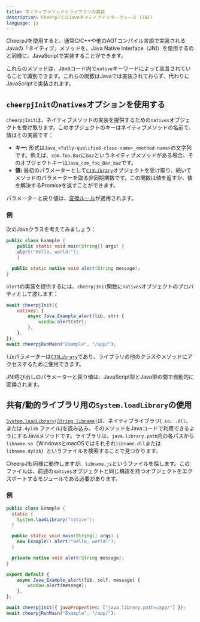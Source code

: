 ```yaml
---
title: ネイティブメソッドとライブラリの実装
description: CheerpJでのJavaネイティブインターフェース (JNI)
language: ja
---
```


CheerpJを使用すると、通常C/C++や他のAOTコンパイル言語で実装されるJavaの「ネイティブ」メソッドを、Java Native Interface（JNI）を使用するのと同様に、JavaScriptで実装することができます。

これらのメソッドは、Javaコード内で`native`キーワードによって宣言されていることで識別できます。これらの関数はJavaでは実装されておらず、代わりにJavaScriptで実装されます。

## `cheerpjInit`の`natives`オプションを使用する

`cheerpjInit`は、ネイティブメソッドの実装を提供するための`natives`オブジェクトを受け取ります。このオブジェクトのキーはネイティブメソッドの名前で、値はその実装です：

- **キー:** 形式は`Java_<fully-qualified-class-name>_<method-name>`の文字列です。例えば、`com.foo.Bar`に`baz`というネイティブメソッドがある場合、そのオブジェクトキーは`Java_com_foo_Bar_baz`です。
- **値:** 最初のパラメーターとして[`CJ3Library`]オブジェクトを受け取り、続いてメソッドのパラメーターを取る非同期関数です。この関数は値を返すか、値を解決するPromiseを返すことができます。

パラメーターと戻り値は、[変換ルール]が適用されます。

### 例

次のJavaクラスを考えてみましょう：

```java title="Example.java"
public class Example {
	public static void main(String[] args) {
    alert("Hello, world!");
	}

  public static native void alert(String message);
}
```

`alert`の実装を提供するには、`cheerpjInit`関数に`natives`オブジェクトのプロパティとして渡します：

```js
await cheerpjInit({
	natives: {
		async Java_Example_alert(lib, str) {
			window.alert(str);
		},
	},
});
await cheerpjRunMain("Example", "/app/");
```

`lib`パラメーターは[`CJ3Library`]であり、ライブラリの他のクラスやメソッドにアクセスするために使用できます。

JNI呼び出しのパラメーターと戻り値は、JavaScript型とJava型の間で自動的に変換されます。

## 共有/動的ライブラリ用の`System.loadLibrary`の使用

[`System.loadLibrary(String libname)`]は、ネイティブライブラリ(`.so`、`.dll`、または`.dylib` ファイル)を読み込み、そのメソッドをJavaコードで利用できるようにするJavaメソッドです。ライブラリは、`java.library.path`内の各パスから`libname.so`（WindowsとmacOSではそれぞれ`libname.dll`または`libname.dylib`）というファイルを検索することで見つかります。

CheerpJも同様に動作しますが、`libname.js`というファイルを探します。このファイルは、前述の`natives`オブジェクトと同じ構造を持つオブジェクトをエクスポートするモジュールである必要があります。

### 例

```java title={Example.java}
public class Example {
  static {
    System.loadLibrary("native");
  }

  public static void main(String[] args) {
    new Example().alert("Hello, world!");
  }

  private native void alert(String message);
}
```

```js title={native.js}
export default {
	async Java_Example_alert(lib, self, message) {
		window.alert(message);
	},
};
```

```js
await cheerpjInit({ javaProperties: ["java.library.path=/app/"] });
await cheerpjRunMain("Example", "/app/");
```

[`CJ3Library`]: /docs/ja/reference/CJ3Library
[変換ルール]: /docs/ja/reference/cheerpjRunLibrary#conversion-rules
[`System.loadLibrary(String libname)`]: https://docs.oracle.com/javase/8/docs/api/java/lang/System.html#loadLibrary-java.lang.String-
